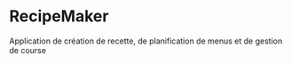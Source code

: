 # RecipeMaker

Application de création de recette, de planification de menus et de gestion de course